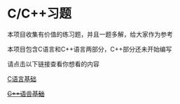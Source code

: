 # C/C++习题

本项目收集有价值的练习题，并且一题多解，给大家作为参考

本项目包含C语言和C++语言两部分，C++部分还未开始编写

请点击以下链接查看你想看的内容

[C语言基础](/problem/c基础)

<del>[C++语言基础](/problem/cpp基础)</del>
